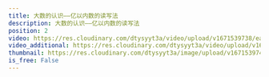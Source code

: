 ```yaml
---
title: 大数的认识——亿以内数的读写法
description: 大数的认识——亿以内数的读写法
position: 2
video: https://res.cloudinary.com/dtysyyt3a/video/upload/v1671539738/easymath/4年级上/01单元大数的认识（亿）/piwq8lz4ppmiswdsityq.mp4
video_additional: https://res.cloudinary.com/dtysyyt3a/video/upload/v1671539787/easymath/4年级上/01单元大数的认识（亿）/每课一题的解答视频/ntvb0um2q32xrfsonwa1.mp4
thumbnail: https://res.cloudinary.com/dtysyyt3a/image/upload/v1671539741/easymath/4年级上/01单元大数的认识（亿）/jvyrdnl9ftn2ofub7way.png
is_free: False
---
```

